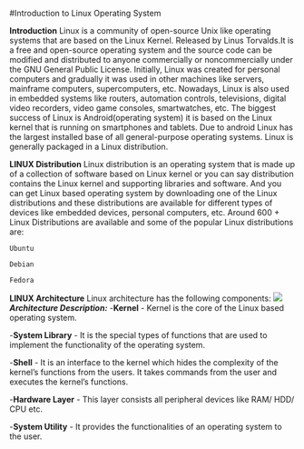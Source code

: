 #Introduction to Linux Operating System

**Introduction** 
Linux is a community of open-source Unix like operating systems that are based on the Linux Kernel. Released by Linus Torvalds.It is a free and open-source operating system and the source code can be modified and distributed to anyone commercially or noncommercially under the GNU General Public License. 
Initially, Linux was created for personal computers and gradually it was used in other machines like servers, mainframe computers, supercomputers, etc. Nowadays, Linux is also used in embedded systems like routers, automation controls, televisions, digital video recorders, video game consoles, smartwatches, etc. The biggest success of Linux is Android(operating system) it is based on the Linux kernel that is running on smartphones and tablets.
Due to android Linux has the largest installed base of all general-purpose operating systems. Linux is generally packaged in a Linux distribution.  

**LINUX Distribution**
Linux distribution is an operating system that is made up of a collection of software based on Linux kernel or you can say distribution contains the Linux kernel and supporting libraries and software. And you can get Linux based operating system by downloading one of the Linux distributions and these distributions are available for different types of devices like embedded devices, personal computers, etc.
Around 600 + Linux Distributions are available and some of the popular Linux distributions are: 
```
Ubuntu
```
```
Debian
```
```
Fedora
```

**LINUX Architecture**
Linux architecture has the following components: 
<img src="https://media.geeksforgeeks.org/wp-content/uploads/20200105215737/Untitled-Diagram-215-1.jpg">
***Architecture Description:***
-**Kernel** - Kernel is the core of the Linux based operating system.

-**System Library** - It is the special types of functions that are used to implement the functionality of the operating system.

-**Shell** - It is an interface to the kernel which hides the complexity of the kernel’s functions from the users.
             It takes commands from the user and executes the kernel’s functions.
             
-**Hardware Layer** - This layer consists all peripheral devices like RAM/ HDD/ CPU etc.

-**System Utility** - It provides the functionalities of an operating system to the user.
